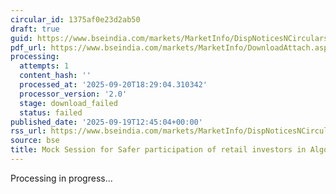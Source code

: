 ```yaml
---
circular_id: 1375af0e23d2ab50
draft: true
guid: https://www.bseindia.com/markets/MarketInfo/DispNoticesNCirculars.aspx?Noticeid={08BA0536-E648-4075-A95F-F0BBA9E84905}&noticeno=20250919-25&dt=09/19/2025&icount=25&totcount=44&flag=0
pdf_url: https://www.bseindia.com/markets/MarketInfo/DownloadAttach.aspx?id=20250919-25&attachedId=
processing:
  attempts: 1
  content_hash: ''
  processed_at: '2025-09-20T18:29:04.310342'
  processor_version: '2.0'
  stage: download_failed
  status: failed
published_date: '2025-09-19T12:45:04+00:00'
rss_url: https://www.bseindia.com/markets/MarketInfo/DispNoticesNCirculars.aspx?Noticeid={08BA0536-E648-4075-A95F-F0BBA9E84905}&noticeno=20250919-25&dt=09/19/2025&icount=25&totcount=44&flag=0
source: bse
title: Mock Session for Safer participation of retail investors in Algorithmic trading
---
```


Processing in progress...